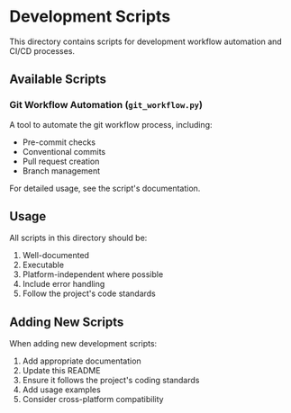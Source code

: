 # Development Scripts

This directory contains scripts for development workflow automation and CI/CD processes.

## Available Scripts

### Git Workflow Automation (`git_workflow.py`)

A tool to automate the git workflow process, including:

- Pre-commit checks
- Conventional commits
- Pull request creation
- Branch management

For detailed usage, see the script's documentation.

## Usage

All scripts in this directory should be:

1. Well-documented
2. Executable
3. Platform-independent where possible
4. Include error handling
5. Follow the project's code standards

## Adding New Scripts

When adding new development scripts:

1. Add appropriate documentation
2. Update this README
3. Ensure it follows the project's coding standards
4. Add usage examples
5. Consider cross-platform compatibility

